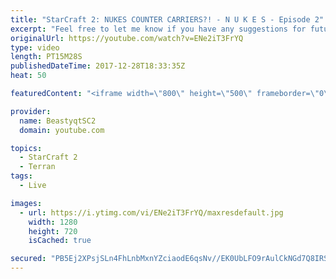 ```yaml
---
title: "StarCraft 2: NUKES COUNTER CARRIERS?! - N U K E S - Episode 2"
excerpt: "Feel free to let me know if you have any suggestions for future videos. I hope you guys enjoy this one!  Check out my stream on twitch if you enjoy my YouTube content. I stream about 5/7 days a week - stream start time is around 9 PM CET. Link to my stream is down below.  JOIN MY DISCORD CHANNEL @ https://discord.gg/aJMGAEn"
originalUrl: https://youtube.com/watch?v=ENe2iT3FrYQ
type: video
length: PT15M28S
publishedDateTime: 2017-12-28T18:33:35Z
heat: 50

featuredContent: "<iframe width=\"800\" height=\"500\" frameborder=\"0\" src=\"https://www.youtube.com/embed/ENe2iT3FrYQ\" allow=\"accelerometer; autoplay; encrypted-media; gyroscope; picture-in-picture\" allowfullscreen></iframe>"

provider:
  name: BeastyqtSC2
  domain: youtube.com

topics:
  - StarCraft 2
  - Terran
tags:
  - Live

images:
  - url: https://i.ytimg.com/vi/ENe2iT3FrYQ/maxresdefault.jpg
    width: 1280
    height: 720
    isCached: true

secured: "PB5Ej2XPsjSLn4FhLnbMxnYZciaodE6qsNv//EK0UbLFO9rAulCkNGd7Q8IRSVZYbJG++skZoqPYlt82BMnkrzUQD1U44yTwZc+6MakjPfotFc3yKEWcytX/DeFzojhtKS9+Z7lM3AVmFdWuOn+en0kWqLvgN81eCUHiRPA9XT1rv5PdSVZ+6eWiR1/rI9kfsRkDNc2HsHmMET9LzIlWU8r2XhJ+6RDWEQE4YOXF8Qifwdpf59OtWf0d4omTao1wFrkAoaqXhj7w0QICGiheKv0lH6z0tibCtcXsY4QFzMEQT6/SXH4YHK7GrjMWzYIEUAjk4/m0FxaR+wDNTAoSHk4RM9dHySiCNORvu0MLhkrH1XsDpvgIkmEivswzVmf4wVH/za9MW1aspSrBsSOrA9lAiW0J2gfusUbe8QFl5EY=;TjrL9f0gHYQauJsVxbs1wQ=="
---
```


